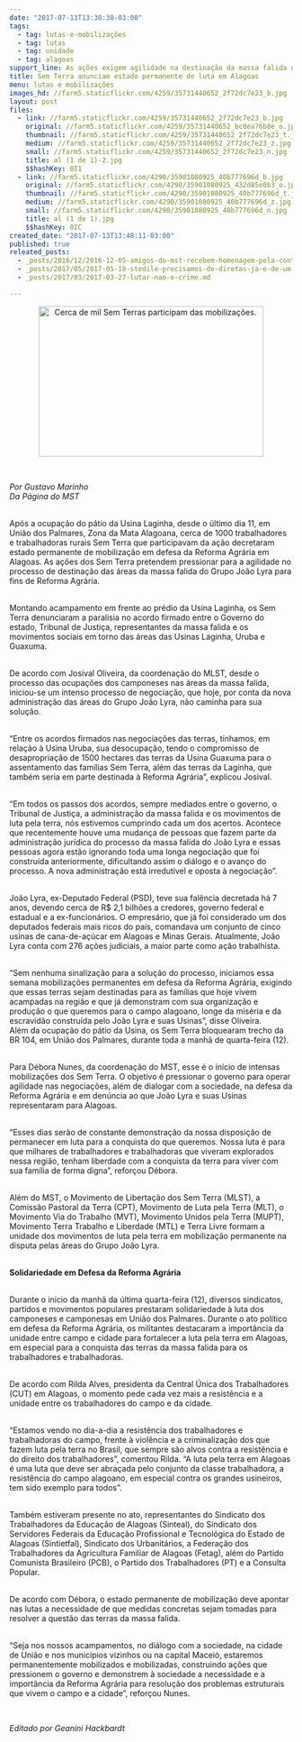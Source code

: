 ```yaml
---
date: "2017-07-13T13:30:38-03:00"
tags:
  - tag: lutas-e-mobilizações
  - tag: lutas
  - tag: unidade
  - tag: alagoas
support_line: As ações exigem agilidade na destinação da massa falida de João Lyra para fins de Reforma Agrária
title: Sem Terra anunciam estado permanente de luta em Alagoas
menu: lutas e mobilizações
images_hd: //farm5.staticflickr.com/4259/35731440652_2f72dc7e23_b.jpg
layout: post
files:
  - link: //farm5.staticflickr.com/4259/35731440652_2f72dc7e23_b.jpg
    original: //farm5.staticflickr.com/4259/35731440652_bc0ea76b8e_o.jpg
    thumbnail: //farm5.staticflickr.com/4259/35731440652_2f72dc7e23_t.jpg
    medium: //farm5.staticflickr.com/4259/35731440652_2f72dc7e23_z.jpg
    small: //farm5.staticflickr.com/4259/35731440652_2f72dc7e23_n.jpg
    title: al (1 de 1)-2.jpg
    $$hashKey: 0I1
  - link: //farm5.staticflickr.com/4290/35901080925_40b777696d_b.jpg
    original: //farm5.staticflickr.com/4290/35901080925_432d85e0b3_o.jpg
    thumbnail: //farm5.staticflickr.com/4290/35901080925_40b777696d_t.jpg
    medium: //farm5.staticflickr.com/4290/35901080925_40b777696d_z.jpg
    small: //farm5.staticflickr.com/4290/35901080925_40b777696d_n.jpg
    title: al (1 de 1).jpg
    $$hashKey: 0IC
created_date: "2017-07-13T13:48:11-03:00"
published: true
releated_posts:
  - _posts/2016/12/2016-12-05-amigos-do-mst-recebem-homenagem-pela-contribuicao-na-luta-popular.md
  - _posts/2017/05/2017-05-18-stedile-precisamos-de-diretas-ja-e-de-um-plano-popular-de-emergencia.md
  - _posts/2017/03/2017-03-27-lutar-nao-e-crime.md

---
```

<p style="text-align:center"><img alt="Cerca de mil Sem Terras participam das mobilizações." height="267" src="//farm5.staticflickr.com/4290/35901080925_40b777696d_b.jpg" width="400" /></p>

<p>&nbsp;</p>

<p><em>Por Gustavo Marinho<br />
Da P&aacute;gina do MST</em><br />
&nbsp;</p>

<p>Ap&oacute;s a ocupa&ccedil;&atilde;o do p&aacute;tio da Usina Laginha, desde o &uacute;ltimo dia 11, em Uni&atilde;o dos Palmares, Zona da Mata Alagoana, cerca de 1000 trabalhadores e trabalhadoras rurais Sem Terra que participavam da a&ccedil;&atilde;o decretaram estado permanente de mobiliza&ccedil;&atilde;o em defesa da Reforma Agr&aacute;ria em Alagoas. As a&ccedil;&otilde;es dos Sem Terra pretendem pressionar para a agilidade no processo de destina&ccedil;&atilde;o das &aacute;reas da massa falida do Grupo Jo&atilde;o Lyra para fins de Reforma Agr&aacute;ria.<br />
&nbsp;</p>

<p>Montando acampamento em frente ao pr&eacute;dio da Usina Laginha, os Sem Terra denunciaram a paralisia no acordo firmado entre o Governo do estado, Tribunal de Justi&ccedil;a, representantes da massa falida e os movimentos sociais em torno das &aacute;reas das Usinas Laginha, Uruba e Guaxuma.</p>

<p><br />
De acordo com Josival Oliveira, da coordena&ccedil;&atilde;o do MLST, desde o processo das ocupa&ccedil;&otilde;es dos camponeses nas &aacute;reas da massa falida, iniciou-se um intenso processo de negocia&ccedil;&atilde;o, que hoje, por conta da nova administra&ccedil;&atilde;o das &aacute;reas do Grupo Jo&atilde;o Lyra, n&atilde;o caminha para sua solu&ccedil;&atilde;o.</p>

<p><br />
&ldquo;Entre os acordos firmados nas negocia&ccedil;&otilde;es das terras, t&iacute;nhamos, em rela&ccedil;&atilde;o &agrave; Usina Uruba, sua desocupa&ccedil;&atilde;o, tendo o compromisso de desapropria&ccedil;&atilde;o de 1500 hectares das terras da Usina Guaxuma para o assentamento das fam&iacute;lias Sem Terra, al&eacute;m das terras da Laginha, que tamb&eacute;m seria em parte destinada &agrave; Reforma Agr&aacute;ria&rdquo;, explicou Josival.</p>

<p><br />
&ldquo;Em todos os passos dos acordos, sempre mediados entre o governo, o Tribunal de Justi&ccedil;a, a administra&ccedil;&atilde;o da massa falida e os movimentos de luta pela terra, n&oacute;s estivemos cumprindo cada um dos acertos. Acontece que recentemente houve uma mudan&ccedil;a de pessoas que fazem parte da administra&ccedil;&atilde;o jur&iacute;dica do processo da massa falida do Jo&atilde;o Lyra e essas pessoas agora est&atilde;o ignorando toda uma longa negocia&ccedil;&atilde;o que foi constru&iacute;da anteriormente, dificultando assim o di&aacute;logo e o avan&ccedil;o do processo. A nova administra&ccedil;&atilde;o est&aacute; irredut&iacute;vel e oposta &agrave; negocia&ccedil;&atilde;o&rdquo;.</p>

<p><br />
Jo&atilde;o Lyra, ex-Deputado Federal (PSD), teve sua fal&ecirc;ncia decretada h&aacute; 7 anos, devendo cerca de R$ 2,1 bilh&otilde;es a credores, governo federal e estadual e a ex-funcion&aacute;rios. O empres&aacute;rio, que j&aacute; foi considerado um dos deputados federais mais ricos do pa&iacute;s, comandava um conjunto de cinco usinas de cana-de-a&ccedil;&uacute;car em Alagoas e Minas Gerais. Atualmente, Jo&atilde;o Lyra conta com 276 a&ccedil;&otilde;es judiciais, a maior parte como a&ccedil;&atilde;o trabalhista.</p>

<p><br />
&ldquo;Sem nenhuma sinaliza&ccedil;&atilde;o para a solu&ccedil;&atilde;o do processo, iniciamos essa semana mobiliza&ccedil;&otilde;es permanentes em defesa da Reforma Agr&aacute;ria, exigindo que essas terras sejam destinadas para as fam&iacute;lias que hoje vivem acampadas na regi&atilde;o e que j&aacute; demonstram com sua organiza&ccedil;&atilde;o e produ&ccedil;&atilde;o o que queremos para o campo alagoano, longe da mis&eacute;ria e da escravid&atilde;o constru&iacute;da pelo Jo&atilde;o Lyra e suas Usinas&rdquo;, disse Oliveira.<br />
Al&eacute;m da ocupa&ccedil;&atilde;o do p&aacute;tio da Usina, os Sem Terra bloquearam trecho da BR 104, em Uni&atilde;o dos Palmares, durante toda a manh&atilde; de quarta-feira (12).<br />
&nbsp;</p>

<p>Para D&eacute;bora Nunes, da coordena&ccedil;&atilde;o do MST, esse &eacute; o in&iacute;cio de intensas mobiliza&ccedil;&otilde;es dos Sem Terra. O objetivo &eacute; pressionar o governo para operar agilidade nas negocia&ccedil;&otilde;es, al&eacute;m de dialogar com a sociedade, na defesa da Reforma Agr&aacute;ria e em den&uacute;ncia ao que Jo&atilde;o Lyra e suas Usinas representaram para Alagoas.</p>

<p><br />
&ldquo;Esses dias ser&atilde;o de constante demonstra&ccedil;&atilde;o da nossa disposi&ccedil;&atilde;o de permanecer em luta para a conquista do que queremos. Nossa luta &eacute; para que milhares de trabalhadores e trabalhadoras que viveram explorados nessa regi&atilde;o, tenham liberdade com a conquista da terra para viver com sua fam&iacute;lia de forma digna&rdquo;, refor&ccedil;ou D&eacute;bora.</p>

<p><br />
Al&eacute;m do MST, o Movimento de Liberta&ccedil;&atilde;o dos Sem Terra (MLST), a Comiss&atilde;o Pastoral da Terra (CPT), Movimento de Luta pela Terra (MLT), o Movimento Via do Trabalho (MVT), Movimento Unidos pela Terra (MUPT), Movimento Terra Trabalho e Liberdade (MTL) e Terra Livre formam a unidade dos movimentos de luta pela terra em mobiliza&ccedil;&atilde;o permanente na disputa pelas &aacute;reas do Grupo Jo&atilde;o Lyra.</p>

<p><br />
<strong>Solidariedade em Defesa da Reforma Agr&aacute;ria</strong></p>

<p><br />
Durante o in&iacute;cio da manh&atilde; da &uacute;ltima quarta-feira (12), diversos sindicatos, partidos e movimentos populares prestaram solidariedade &agrave; luta dos camponeses e camponesas em Uni&atilde;o dos Palmares. Durante o ato pol&iacute;tico em defesa da Reforma Agr&aacute;ria, os militantes destacaram a import&acirc;ncia da unidade entre campo e cidade para fortalecer a luta pela terra em Alagoas, em especial para a conquista das terras da massa falida para os trabalhadores e trabalhadoras.</p>

<p><br />
De acordo com Rilda Alves, presidenta da Central &Uacute;nica dos Trabalhadores (CUT) em Alagoas, o momento pede cada vez mais a resist&ecirc;ncia e a unidade entre os trabalhadores do campo e da cidade.&nbsp;</p>

<p><br />
&ldquo;Estamos vendo no dia-a-dia a resist&ecirc;ncia dos trabalhadores e trabalhadoras do campo, frente &agrave; viol&ecirc;ncia e a criminaliza&ccedil;&atilde;o dos que fazem luta pela terra no Brasil, que sempre s&atilde;o alvos contra a resist&ecirc;ncia e do direito dos trabalhadores&rdquo;, comentou Rilda. &ldquo;A luta pela terra em Alagoas &eacute; uma luta que deve ser abra&ccedil;ada pelo conjunto da classe trabalhadora, a resist&ecirc;ncia do campo alagoano, em especial contra os grandes usineiros, tem sido exemplo para todos&rdquo;.</p>

<p><br />
Tamb&eacute;m estiveram presente no ato, representantes do Sindicato dos Trabalhadores da Educa&ccedil;&atilde;o de Alagoas (Sinteal), do Sindicato dos Servidores Federais da Educa&ccedil;&atilde;o Profissional e Tecnol&oacute;gica do Estado de Alagoas (Sintietfal), Sindicato dos Urbanit&aacute;rios, a Federa&ccedil;&atilde;o dos Trabalhadores da Agricultura Familiar de Alagoas (Fetag), al&eacute;m do Partido Comunista Brasileiro (PCB), o Partido dos Trabalhadores (PT) e a Consulta Popular.</p>

<p><br />
De acordo com D&eacute;bora, o estado permanente de mobiliza&ccedil;&atilde;o deve apontar nas lutas a necessidade de que medidas concretas sejam tomadas para resolver a quest&atilde;o das terras da massa falida.</p>

<p><br />
&ldquo;Seja nos nossos acampamentos, no di&aacute;logo com a sociedade, na cidade de Uni&atilde;o e nos munic&iacute;pios vizinhos ou na capital Macei&oacute;, estaremos permanentemente mobilizados e mobilizadas, construindo a&ccedil;&otilde;es que pressionem o governo e demonstrem &agrave; sociedade a necessidade e a import&acirc;ncia da Reforma Agr&aacute;ria para resolu&ccedil;&atilde;o dos problemas estruturais que vivem o campo e a cidade&rdquo;, refor&ccedil;ou Nunes.</p>

<p>&nbsp;</p>

<p><em>Editado por Geanini Hackbardt</em></p>

<p>&nbsp;</p>
